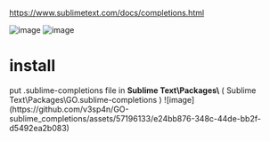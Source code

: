 https://www.sublimetext.com/docs/completions.html

![image](https://github.com/v3sp4n/GO-sublime_completions/assets/57196133/99e542c4-2c82-4b2e-b87f-544d656c7042)
![image](https://github.com/v3sp4n/GO-sublime_completions/assets/57196133/7960b74d-0331-4785-9d46-11b5531027ab)

<H1>install</H1>
put .sublime-completions file in <b>Sublime Text\Packages\</b> ( Sublime Text\Packages\GO.sublime-completions )
![image](https://github.com/v3sp4n/GO-sublime_completions/assets/57196133/e24bb876-348c-44de-bb2f-d5492ea2b083)
